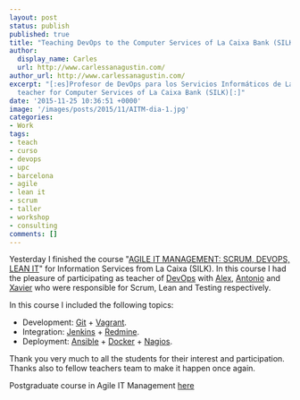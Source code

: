 ```yaml
---
layout: post
status: publish
published: true
title: "Teaching DevOps to the Computer Services of La Caixa Bank (SILK)"
author:
  display_name: Carles
  url: http://www.carlessanagustin.com/
author_url: http://www.carlessanagustin.com/
excerpt: "[:es]Profesor de DevOps para los Servicios Informáticos de La Caixa (SILK)[:en]DevOps
  teacher for Computer Services of La Caixa Bank (SILK)[:]"
date: '2015-11-25 10:36:51 +0000'
image: '/images/posts/2015/11/AITM-dia-1.jpg'
categories:
- Work
tags:
- teach
- curso
- devops
- upc
- barcelona
- agile
- lean it
- scrum
- taller
- workshop
- consulting
comments: []
---
```

Yesterday I finished the course "[AGILE IT MANAGEMENT: SCRUM, DEVOPS, LEAN IT](http://www.talent.upc.edu/esp/professionals/presentacio/codi/527700/agile/management/scrum/devops/lean)" for Information Services from La Caixa (SILK). In this course I had the pleasure of participating as teacher of [DevOps](http://en.wikipedia.org/wiki/DevOps) with [Alex](https://www.linkedin.com/in/alexballarin), [Antonio](http://es.linkedin.com/in/avallesalas) and [Xavier](https://twitter.com/xescuder) who were responsible for Scrum, Lean and Testing respectively.

In this course I included the following topics:

*   Development: [Git](https://git-scm.com/) + [Vagrant](https://www.vagrantup.com/).
*   Integration: [Jenkins](https://jenkins-ci.org/) + [Redmine](http://www.redmine.org/).
*   Deployment: [Ansible](http://www.ansible.com/) + [Docker](https://www.docker.com/) + [Nagios](https://www.nagios.org/).

Thank you very much to all the students for their interest and participation. Thanks also to fellow teachers team to make it happen once again.

Postgraduate course in Agile IT Management [here](http://www.talent.upc.edu)
